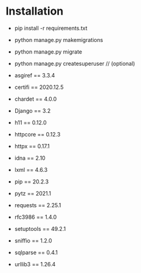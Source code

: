 # Installation #

* pip install -r requirements.txt
* python manage.py makemigrations
* python manage.py migrate
* python manage.py createsuperuser // (optional)


* asgiref	== 3.3.4
* certifi	== 2020.12.5
* chardet	== 4.0.0
* Django	== 3.2
* h11		== 0.12.0
* httpcore	== 0.12.3
* httpx	== 0.17.1
* idna	== 2.10
* lxml	== 4.6.3
* pip		== 20.2.3
* pytz	== 2021.1
* requests	== 2.25.1
* rfc3986	== 1.4.0
* setuptools	== 49.2.1
* sniffio	== 1.2.0
* sqlparse	== 0.4.1
* urllib3	== 1.26.4
		
